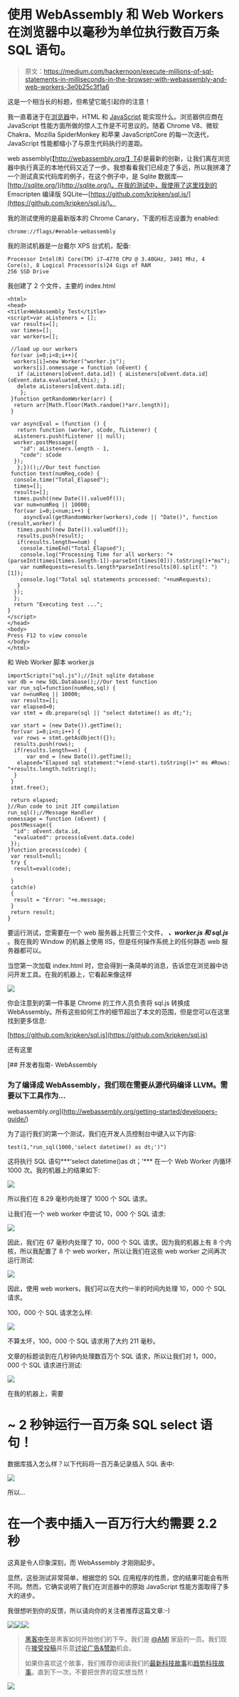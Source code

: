 # 使用 WebAssembly 和 Web Workers 在浏览器中以毫秒为单位执行数百万条 SQL 语句。

> 原文：<https://medium.com/hackernoon/execute-millions-of-sql-statements-in-milliseconds-in-the-browser-with-webassembly-and-web-workers-3e0b25c3f1a6>

这是一个相当长的标题，但希望它能引起你的注意！

我一直着迷于在[浏览器](https://hackernoon.com/tagged/browser)中，HTML 和 [JavaScript](https://hackernoon.com/tagged/javascript) 能实现什么。浏览器供应商在 JavaScript 性能方面所做的惊人工作是不可思议的。随着 Chrome V8、微软 Chakra、Mozilla SpiderMonkey 和苹果 JavaScriptCore 的每一次迭代，JavaScript 性能都缩小了与原生代码执行的差距。

web assembly(【http://webassembly.org/】T4)是最新的创新，让我们离在浏览器中执行真正的本地代码又近了一步。我想看看我们已经走了多远，所以我拼凑了一个测试真实代码库的例子，在这个例子中，是 Sqlite 数据库—[http://sqlite.org/](http://sqlite.org/)。在我的测试中，我使用了这里找到的 Emscripten 编译版 SQLite—[https://github.com/kripken/sql.js/](https://github.com/kripken/sql.js/)。

我的测试使用的是最新版本的 Chrome Canary，下面的标志设置为 enabled:

```
chrome://flags/#enable-webassembly
```

我的测试机器是一台戴尔 XPS 台式机，配备:

```
Processor Intel(R) Core(TM) i7–4770 CPU @ 3.40GHz, 3401 Mhz, 4 Core(s), 8 Logical Processor(s)24 Gigs of RAM
256 SSD Drive
```

我创建了 2 个文件，主要的 index.html

```
<html>
<head>
<title>WebAssembly Test</title>
<script>var aListeners = [];
 var results=[];
 var times=[];
 var workers=[];

 //load up our workers
 for(var i=0;i<8;i++){
  workers[i]=new Worker("worker.js");
  workers[i].onmessage = function (oEvent) {
   if (aListeners[oEvent.data.id]) { aListeners[oEvent.data.id](oEvent.data.evaluated,this); }
   delete aListeners[oEvent.data.id];
    };
 }function getRandomWorker(arr) {
  return arr[Math.floor(Math.random()*arr.length)];
 }

 var asyncEval = (function () {
   return function (worker, sCode, fListener) {
  aListeners.push(fListener || null);
  worker.postMessage({
    "id": aListeners.length - 1,
    "code": sCode
  });
   };})();//Our test function
 function test(numReq,code) {
  console.time("Total_Elapsed");
  times=[];
  results=[];
  times.push((new Date()).valueOf());
  var num=numReq || 10000;
  for(var i=0;i<num;i++) {
     asyncEval(getRandomWorker(workers),code || "Date()", function (result,worker) {
   times.push((new Date()).valueOf());
   results.push(result);
   if(results.length==num) {
    console.timeEnd("Total_Elapsed");
    console.log("Processing Time for all workers: "+(parseInt(times[times.length-1])-parseInt(times[0])).toString()+"ms");
    var numRequests=results.length*parseInt(results[0].split(": ")[1]);
    console.log("Total sql statements processed: "+numRequests);
   }
  });
  };
  return "Executing test ...";
}
</script>
</head>
<body>
Press F12 to view console
</body>
</html>
```

和 Web Worker 脚本 worker.js

```
importScripts("sql.js");//Init sqlite database
var db = new SQL.Database();//Our test function
var run_sql=function(numReq,sql) {
 var n=numReq || 10000;
 var results=[];
 var elapsed=0;
 var stmt = db.prepare(sql || "select datetime() as dt;");

 var start = (new Date()).getTime(); 
 for(var i=0;i<n;i++) {
  var rows = stmt.getAsObject({});
  results.push(rows);
  if(results.length==n) {
      var end = (new Date()).getTime();
   elapsed="Elapsed sql statement:"+(end-start).toString()+" ms #Rows: "+results.length.toString();
  }
 }
 stmt.free();

 return elapsed;
}//Run code to init JIT compilation
run_sql();//Message Handler
onmessage = function (oEvent) {
 postMessage({
  "id": oEvent.data.id,
  "evaluated": process(oEvent.data.code) 
 });
}function process(code) {
 var result=null;
 try {
  result=eval(code);

 }
 catch(e)
 {
  result = "Error: "+e.message;
 }
 return result;
}
```

要运行测试，您需要在一个 web 服务器上托管三个文件， ***、worker.js 和 sql.js*** 。我在我的 Window 的机器上使用 IIS，但是任何操作系统上的任何静态 web 服务器都可以。

当您第一次加载 index.html 时，您会得到一条简单的消息，告诉您在浏览器中访问开发工具。在我的机器上，它看起来像这样

![](img/3f39ff383aca1cd2086fbec6ac89482f.png)

你会注意到的第一件事是 Chrome 的工作人员负责将 sql.js 转换成 WebAssembly。所有这些如何工作的细节超出了本文的范围，但是您可以在这里找到更多信息:

[https://github.com/kripken/sql.js](https://github.com/kripken/sql.js)

还有这里

 [## 开发者指南- WebAssembly

### 为了编译成 WebAssembly，我们现在需要从源代码编译 LLVM。需要以下工具作为…

webassembly.org](http://webassembly.org/getting-started/developers-guide/) 

为了运行我们的第一个测试，我们在开发人员控制台中键入以下内容:

```
test(1,"run_sql(1000,'select datetime() as dt;')")
```

这将执行 SQL 语句***‘select datetime()as dt；’*** 在一个 Web Worker 内循环 1000 次。我的机器上的结果如下:

![](img/9b8b9c378ee493c6238d9c84f9d470f2.png)

所以我们在 8.29 毫秒内处理了 1000 个 SQL 请求。

让我们在一个 web worker 中尝试 10，000 个 SQL 请求:

![](img/28440c72c4f22b35b58fcfc5d9909e0a.png)

因此，我们在 67 毫秒内处理了 10，000 个 SQL 请求。因为我的机器上有 8 个内核，所以我配置了 8 个 web worker，所以让我们在这些 web worker 之间再次运行测试:

![](img/30c5d99763b3dbe921325940c4c1285d.png)

因此，使用 web workers，我们可以在大约一半的时间内处理 10，000 个 SQL 请求。

100，000 个 SQL 请求怎么样:

![](img/dffe7ae01a7bb3ca0da38580a3eda139.png)

不算太坏，100，000 个 SQL 请求用了大约 211 毫秒。

文章的标题谈到在几秒钟内处理数百万个 SQL 请求，所以让我们对 1，000，000 个 SQL 请求进行测试:

![](img/24b9464660576cbebf1b8390a2691932.png)

在我的机器上，需要

# ~ **2 秒钟运行一百万条 SQL select 语句！**

数据库插入怎么样？以下代码将一百万条记录插入 SQL 表中:

![](img/b371278d365ac15afef164ce99f01e3e.png)

所以…

# 在一个表中插入一百万行大约需要 2.2 秒

这真是令人印象深刻，而 WebAssembly 才刚刚起步。

显然，这些测试非常简单，根据您的 SQL 应用程序的性质，您的结果可能会有所不同。然而，它确实说明了我们在浏览器中的原始 JavaScript 性能方面取得了多大的进步。

我很想听到你的反馈，所以请向你的关注者推荐这篇文章:-)

[![](img/50ef4044ecd4e250b5d50f368b775d38.png)](http://bit.ly/HackernoonFB)[![](img/979d9a46439d5aebbdcdca574e21dc81.png)](https://goo.gl/k7XYbx)[![](img/2930ba6bd2c12218fdbbf7e02c8746ff.png)](https://goo.gl/4ofytp)

> [黑客中午](http://bit.ly/Hackernoon)是黑客如何开始他们的下午。我们是 [@AMI](http://bit.ly/atAMIatAMI) 家庭的一员。我们现在[接受投稿](http://bit.ly/hackernoonsubmission)并乐意[讨论广告&赞助](mailto:partners@amipublications.com)机会。
> 
> 如果你喜欢这个故事，我们推荐你阅读我们的[最新科技故事](http://bit.ly/hackernoonlatestt)和[趋势科技故事](https://hackernoon.com/trending)。直到下一次，不要把世界的现实想当然！

![](img/be0ca55ba73a573dce11effb2ee80d56.png)